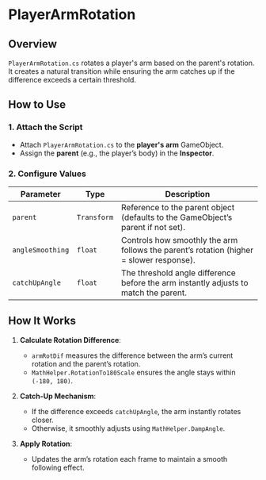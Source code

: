 ﻿
# PlayerArmRotation

## Overview
`PlayerArmRotation.cs` rotates a player's arm based on the parent's rotation. It creates a natural transition while ensuring the arm catches up if the difference exceeds a certain threshold.




## **How to Use**
### **1. Attach the Script**
- Attach `PlayerArmRotation.cs` to the **player's arm** GameObject.
- Assign the **parent** (e.g., the player’s body) in the **Inspector**.

### **2. Configure Values**
| Parameter | Type | Description |
|-----------|------|-------------|
| `parent` | `Transform` | Reference to the parent object (defaults to the GameObject’s parent if not set). |
| `angleSmoothing` | `float` | Controls how smoothly the arm follows the parent’s rotation (higher = slower response). |
| `catchUpAngle` | `float` | The threshold angle difference before the arm instantly adjusts to match the parent. |



## **How It Works**
1. **Calculate Rotation Difference**:  
   - `armRotDif` measures the difference between the arm’s current rotation and the parent’s rotation.  
   - `MathHelper.RotationTo180Scale` ensures the angle stays within `(-180, 180)`.

2. **Catch-Up Mechanism**:  
   - If the difference exceeds `catchUpAngle`, the arm instantly rotates closer.  
   - Otherwise, it smoothly adjusts using `MathHelper.DampAngle`.

3. **Apply Rotation**:  
   - Updates the arm’s rotation each frame to maintain a smooth following effect.

